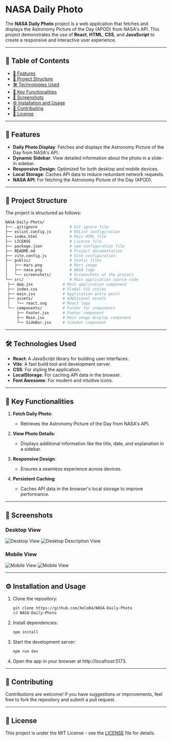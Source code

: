 # NASA Daily Photo

The **NASA Daily Photo** project is a web application that fetches and displays the Astronomy Picture of the Day (APOD) from NASA's API. This project demonstrates the use of **React**, **HTML**, **CSS**, and **JavaScript** to create a responsive and interactive user experience.

---

## 📖 Table of Contents

- [🚀 Features](#-features)
- [📂 Project Structure](#-project-structure)
- [🛠️ Technologies Used](#️-technologies-used)
- [🌟 Key Functionalities](#-key-functionalities)
- [📸 Screenshots](#-screenshots)
- [⚙️ Installation and Usage](#️-installation-and-usage)
- [🤝 Contributing](#-contributing)
- [📜 License](#-license)

---

## 🚀 Features

- **Daily Photo Display**: Fetches and displays the Astronomy Picture of the Day from NASA's API.
- **Dynamic Sidebar**: View detailed information about the photo in a slide-in sidebar.
- **Responsive Design**: Optimized for both desktop and mobile devices.
- **Local Storage**: Caches API data to reduce redundant network requests.
- **NASA API**: For fetching the Astronomy Picture of the Day (APOD).

---

## 📂 Project Structure

The project is structured as follows:

```bash
NASA-Daily-Photo/
├── .gitignore              # Git ignore file
├── eslint.config.js        # ESLint configuration
├── index.html              # Main HTML file
├── LICENSE                 # License file
├── package.json            # npm configuration file
├── README.md               # Project documentation
├── vite.config.js          # Vite configuration
├── public/                 # Static files
│   ├── mars.png            # Mars image
│   ├── nasa.png            # NASA logo
│   └── screenshots/        # Screenshots of the project
└── src/                    # Main application source code
 ├── App.jsx             # Main application component
 ├── index.css           # Global CSS styles
 ├── main.jsx            # Application entry point
 ├── assets/             # Additional assets
 │   └── react.svg       # React logo
 └── components/         # Folder for components
     ├── Footer.jsx      # Footer component
     ├── Main.jsx        # Main image display component
     └── SideBar.jsx     # Sidebar component
```

---

## 🛠️ Technologies Used

- **React**: A JavaScript library for building user interfaces.
- **Vite**: A fast build tool and development server.
- **CSS**: For styling the application.
- **LocalStorage**: For caching API data in the browser.
- **Font Awesome**: For modern and intuitive icons.

---

## 🌟 Key Functionalities

1. **Fetch Daily Photo**:

   - Retrieves the Astronomy Picture of the Day from NASA's API.

2. **View Photo Details**:

   - Displays additional information like the title, date, and explanation in a sidebar.

3. **Responsive Design**:

   - Ensures a seamless experience across devices.

4. **Persistent Caching**:

   - Caches API data in the browser's local storage to improve performance.

---

## 📸 Screenshots

### Desktop View

![Desktop View](public/screenshots/DesktopView.png)
![Desktop Description View](public/screenshots/DesktopViewDescription.png)

### Mobile View

![Mobile View](public/screenshots/MobileView.png)
![Mobile View](public/screenshots/MobileViewDescription.png)

---

## ⚙️ Installation and Usage

1. Clone the repository:
   ```bash
   git clone https://github.com/Xelo04/NASA-Daily-Photo
   cd NASA-Daily-Photo
   ```
2. Install dependencies:
   ```bash
   npm install
   ```
3. Start the development server:
   ```bash
   npm run dev
   ```
4. Open the app in your browser at http://localhost:5173.

---

## 🤝 Contributing

Contributions are welcome! If you have suggestions or improvements, feel free to fork the repository and submit a pull request.

---

## 📜 License

This project is under the MIT License - see the [LICENSE](./LICENSE) file for details.

